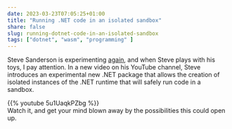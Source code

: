 ```yaml
---
date: 2023-03-23T07:05:25+01:00
title: "Running .NET code in an isolated sandbox"
share: false
slug: running-dotnet-code-in-an-isolated-sandbox
tags: ["dotnet", "wasm", "programming" ]
---
```

Steve Sanderson is experimenting [again][1], and when Steve plays with his toys, I pay attention. In a new video on his
YouTube channel, Steve introduces an experimental new .NET package that allows the creation of isolated instances of the
.NET runtime that will safely run code in a sandbox.

{{% youtube 5u1UaqkPZbg %}}
<br/>
Watch it, and get your mind blown away by the possibilities this could open up.



 [1]: /a-quick-preview-of-the-blazor-united-prototype-for-.net8/
 [rss]: https://nicolaiarocci.com/index.xml
 [m]: https://fosstodon.org/@nicola
 [nl]: https://buttondown.email/nicolaiarocci

